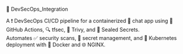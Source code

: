 🚀 DevSecOps_Integration  

A ❗ DevSecOps CI/CD pipeline for a containerized 💬 chat app using 🔧 GitHub Actions, 🔍 tfsec, 🐳 Trivy, and 🔐 Sealed Secrets.  
Automates ✅ security scans, 🔐 secret management, and 🧠 Kubernetes deployment with 🐳 Docker and 🌐 NGINX.
